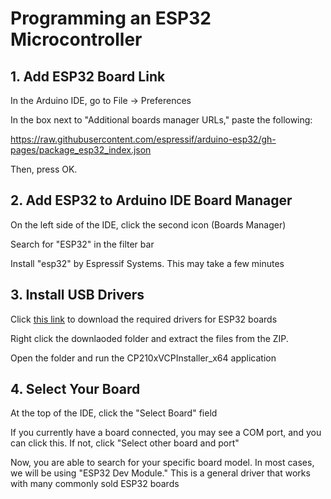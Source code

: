 # Programming an ESP32 Microcontroller

## 1. Add ESP32 Board Link

In the Arduino IDE, go to File -> Preferences

In the box next to "Additional boards manager URLs," paste the following:

https://raw.githubusercontent.com/espressif/arduino-esp32/gh-pages/package_esp32_index.json

Then, press OK.

## 2. Add ESP32 to Arduino IDE Board Manager

On the left side of the IDE, click the second icon (Boards Manager)

Search for "ESP32" in the filter bar

Install "esp32" by Espressif Systems. This may take a few minutes

## 3. Install USB Drivers

Click [this link](https://www.silabs.com/documents/public/software/CP210x_VCP_Windows.zip) to download the required drivers for ESP32 boards

Right click the downlaoded folder and extract the files from the ZIP.

Open the folder and run the CP210xVCPInstaller_x64 application

## 4. Select Your Board

At the top of the IDE, click the "Select Board" field

If you currently have a board connected, you may see a COM port, and you can click this. If not, click "Select other board and port"

Now, you are able to search for your specific board model. In most cases, we will be using "ESP32 Dev Module." This is a general driver that works with many commonly sold ESP32 boards

